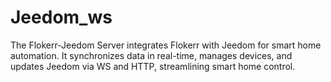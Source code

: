 # Jeedom_ws
The Flokerr-Jeedom Server integrates Flokerr with Jeedom for smart home automation. It synchronizes data in real-time, manages devices, and updates Jeedom via WS and HTTP, streamlining smart home control.
